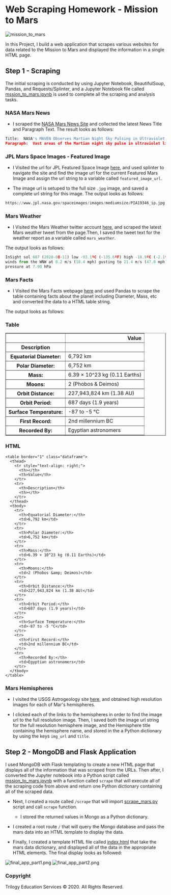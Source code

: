 # Web Scraping Homework - Mission to Mars

![mission_to_mars](Images/mission_to_mars.png)

In this Project, I build a web application that scrapes various websites for data related to the Mission to Mars and displayed the information in a single HTML page.

## Step 1 - Scraping

The initial scraping is conducted by using Jupyter Notebook, BeautifulSoup, Pandas, and Requests/Splinter, and a Jupyter Notebook file called [mssion_to_mars.ipynb](Missions_to_Mars/mssion_to_mars.ipynb) is used to complete all the scraping and analysis tasks.

### NASA Mars News

* I scraped the [NASA Mars News Site](/mars.nasa.gov/news/) and collected the latest News Title and Paragraph Text. The result looks as follows:

```python
Title:  NASA's MAVEN Observes Martian Night Sky Pulsing in Ultraviolet Light
Paragraph:  Vast areas of the Martian night sky pulse in ultraviolet light, according to images from NASA’s MAVEN spacecraft. The results are being used to illuminate complex circulation patterns in the Martian atmosphere.
```

### JPL Mars Space Images - Featured Image

* I Visited the url for JPL Featured Space Image [here](https://www.jpl.nasa.gov/spaceimages/?search=&category=Mars), and used splinter to navigate the site and find the image url for the current Featured Mars Image and assign the url string to a variable called `featured_image_url`.

* The image url is setuped to the full size `.jpg` image, and saved a complete url string for this image.
The output looks as follows:

```python
https://www.jpl.nasa.gov/spaceimages/images/mediumsize/PIA19346_ip.jpg
```

### Mars Weather

* I Visited the Mars Weather twitter account [here](https://twitter.com/marswxreport?lang=en), and scraped the latest Mars weather tweet from the page.Then, I saved the tweet text for the weather report as a variable called `mars_weather`.

The output looks as follows:

```python
InSight sol 607 (2020-08-11) low -93.1ºC (-135.6ºF) high -18.9ºC (-2.1ºF)
winds from the WNW at 8.2 m/s (18.4 mph) gusting to 21.4 m/s (47.8 mph)
pressure at 7.90 hPa
```

### Mars Facts

* I Visited the Mars Facts webpage [here](https://space-facts.com/mars/) and used Pandas to scrape the table containing facts about the planet including Diameter, Mass, etc and converted the data to a HTML table string.

The output looks as follows:

### Table

<table border="1" class="dataframe">
  <thead>
    <tr style="text-align: right;">
      <th></th>
      <th>Value</th>
    </tr>
    <tr>
      <th>Description</th>
      <th></th>
    </tr>
  </thead>
  <tbody>
    <tr>
      <th>Equatorial Diameter:</th>
      <td>6,792 km</td>
    </tr>
    <tr>
      <th>Polar Diameter:</th>
      <td>6,752 km</td>
    </tr>
    <tr>
      <th>Mass:</th>
      <td>6.39 × 10^23 kg (0.11 Earths)</td>
    </tr>
    <tr>
      <th>Moons:</th>
      <td>2 (Phobos &amp; Deimos)</td>
    </tr>
    <tr>
      <th>Orbit Distance:</th>
      <td>227,943,824 km (1.38 AU)</td>
    </tr>
    <tr>
      <th>Orbit Period:</th>
      <td>687 days (1.9 years)</td>
    </tr>
    <tr>
      <th>Surface Temperature:</th>
      <td>-87 to -5 °C</td>
    </tr>
    <tr>
      <th>First Record:</th>
      <td>2nd millennium BC</td>
    </tr>
    <tr>
      <th>Recorded By:</th>
      <td>Egyptian astronomers</td>
    </tr>
  </tbody>
</table>

### HTML
```
<table border="1" class="dataframe">
  <thead>
    <tr style="text-align: right;">
      <th></th>
      <th>Value</th>
    </tr>
    <tr>
      <th>Description</th>
      <th></th>
    </tr>
  </thead>
  <tbody>
    <tr>
      <th>Equatorial Diameter:</th>
      <td>6,792 km</td>
    </tr>
    <tr>
      <th>Polar Diameter:</th>
      <td>6,752 km</td>
    </tr>
    <tr>
      <th>Mass:</th>
      <td>6.39 × 10^23 kg (0.11 Earths)</td>
    </tr>
    <tr>
      <th>Moons:</th>
      <td>2 (Phobos &amp; Deimos)</td>
    </tr>
    <tr>
      <th>Orbit Distance:</th>
      <td>227,943,824 km (1.38 AU)</td>
    </tr>
    <tr>
      <th>Orbit Period:</th>
      <td>687 days (1.9 years)</td>
    </tr>
    <tr>
      <th>Surface Temperature:</th>
      <td>-87 to -5 °C</td>
    </tr>
    <tr>
      <th>First Record:</th>
      <td>2nd millennium BC</td>
    </tr>
    <tr>
      <th>Recorded By:</th>
      <td>Egyptian astronomers</td>
    </tr>
  </tbody>
</table>
```

### Mars Hemispheres

* I visited the USGS Astrogeology site [here](https://astrogeology.usgs.gov/search/results?q=hemisphere+enhanced&k1=target&v1=Mars), and  obtained high resolution images for each of Mar's hemispheres.

* I clicked each of the links to the hemispheres in order to find the image url to the full resolution image. Then, I saved both the image url string for the full resolution hemisphere image, and the Hemisphere title containing the hemisphere name, and stored in the a Python dictionary by using the keys `img_url` and `title`.

## Step 2 - MongoDB and Flask Application

I used MongoDB with Flask templating to create a new HTML page that displays all of the information that was scraped from the URLs. Then after, I converted the Jupyter notebook into a Python script called [mssion_to_mars.ipynb](Missions_to_Mars/mssion_to_mars.ipynb) with a function called `scrape` that will execute all of the scraping code from above and return one Python dictionary containing all of the scraped data.

* Next, I created a route called `/scrape` that will import [scrape_mars.py](Missions_to_Mars/scrape_mars.py) script and call `scrape` function.

  * I stored the returned values in Mongo as a Python dictionary.

* I created a root route `/` that will query the Mongo database and pass the mars data into an HTML template to display the data.

* Finally, I created a template HTML file called [index.html](/Missions_to_Mars/templates/index.html) that take the mars data dictionary, and displayed all of the data in the appropriate HTML elements. The final display looks as followed:

![final_app_part1.png](Images/final_app_part1.png)
![final_app_part2.png](Images/final_app_part2.png)

### Copyright

Trilogy Education Services © 2020. All Rights Reserved.

